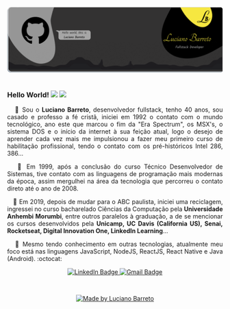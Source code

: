 <img alt="Logo Luciano Barreto" src="https://github.com/Lucianobarretto/Lucianobarretto/blob/master/logo_git.png">

#

### Hello World!&nbsp;<img src="https://github.com/TheDudeThatCode/TheDudeThatCode/blob/master/Assets/Hi.gif" width="29px"> <img src="https://github.com/TheDudeThatCode/TheDudeThatCode/blob/master/Assets/Earth.gif" width="24px">

<p align="justify">&nbsp;&nbsp;&nbsp;💬&nbsp;Sou o <strong>Luciano Barreto</strong>, desenvolvedor fullstack, tenho 40 anos, sou casado e professo a fé cristã, iniciei em 1992 o contato com o mundo tecnológico, ano este que marcou o fim da "Era Spectrum", os MSX's, o sistema DOS e o início da internet à sua feição atual, logo o desejo de aprender cada vez mais me impulsionou a fazer meu primeiro curso de habilitação profissional, tendo o contato com os pré-históricos Intel 286, 386...
</p>
<p align="justify">&nbsp;&nbsp;&nbsp;💬&nbsp;Em 1999, após a conclusão do curso Técnico Desenvolvedor de Sistemas, tive contato com as linguagens de programação mais modernas da época, assim mergulhei na área da tecnologia que percorreu o contato direto até o ano de 2008.
</p>
<p align="justify">&nbsp;&nbsp;&nbsp;💬&nbsp;Em 2019, depois de mudar para o ABC paulista, iniciei uma reciclagem, ingressei no curso bacharelado Ciências da Computação pela <strong>Universidade Anhembi Morumbi</strong>, entre outros paralelos à graduação, a de se mencionar os cursos desenvolvidos pela <strong>Unicamp, UC Davis (California US), Senai, Rocketseat, Digital Innovation One, LinkedIn Learning</strong>...
</p>
<p align="justify">&nbsp;&nbsp;&nbsp;💬&nbsp;Mesmo tendo conhecimento em outras tecnologias, atualmente meu foco está nas linguagens JavaScript, NodeJS, ReactJS, React Native e Java (Android).  :octocat:
</p>

<p align="center">
  
  <a href="https://www.linkedin.com/in/lucianobalmeida/" >
    <img alt="LinkedIn Badge" src="https://img.shields.io/badge/-LinkedIn-blue?style=flat&logo=Linkedin&logoColor=white&link=https://www.linkedin.com/in/lucianobalmeida/">
  </a>
  
  <a href="mailto:contato.lucianobarreto@gmail.com" >
    <img alt="Gmail Badge" src="https://img.shields.io/badge/-Gmail-c14438?style=flat&logo=Gmail&logoColor=white&link=mailto:contato.lucianobarreto@gmail.com">
  </a>

</p></br>

<p align="center">
  <a href="https://www.linkedin.com/in/lucianobalmeida/">
    <img alt="Made by Luciano Barreto" src="https://img.shields.io/badge/Made%20by-Luciano%20Barreto-blue">
  </a>
</p>
